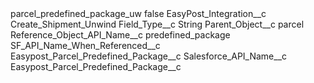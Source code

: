 <?xml version="1.0" encoding="UTF-8"?>
<CustomMetadata xmlns="http://soap.sforce.com/2006/04/metadata" xmlns:xsi="http://www.w3.org/2001/XMLSchema-instance" xmlns:xsd="http://www.w3.org/2001/XMLSchema">
    <label>parcel_predefined_package_uw</label>
    <protected>false</protected>
    <values>
        <field>EasyPost_Integration__c</field>
        <value xsi:type="xsd:string">Create_Shipment_Unwind</value>
    </values>
    <values>
        <field>Field_Type__c</field>
        <value xsi:type="xsd:string">String</value>
    </values>
    <values>
        <field>Parent_Object__c</field>
        <value xsi:type="xsd:string">parcel</value>
    </values>
    <values>
        <field>Reference_Object_API_Name__c</field>
        <value xsi:type="xsd:string">predefined_package</value>
    </values>
    <values>
        <field>SF_API_Name_When_Referenced__c</field>
        <value xsi:type="xsd:string">Easypost_Parcel_Predefined_Package__c</value>
    </values>
    <values>
        <field>Salesforce_API_Name__c</field>
        <value xsi:type="xsd:string">Easypost_Parcel_Predefined_Package__c</value>
    </values>
</CustomMetadata>
